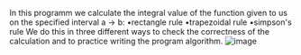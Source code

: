 In this programm we calculate the integral value of the function given to us on the specified interval a -> b:
•rectangle rule
•trapezoidal rule
•simpson's rule
We do this in three different ways to check the correctness of the calculation and to practice writing the program algorithm.
![image](https://user-images.githubusercontent.com/90961411/150689351-a6d82757-a5fd-464e-991e-314acca98330.png)
